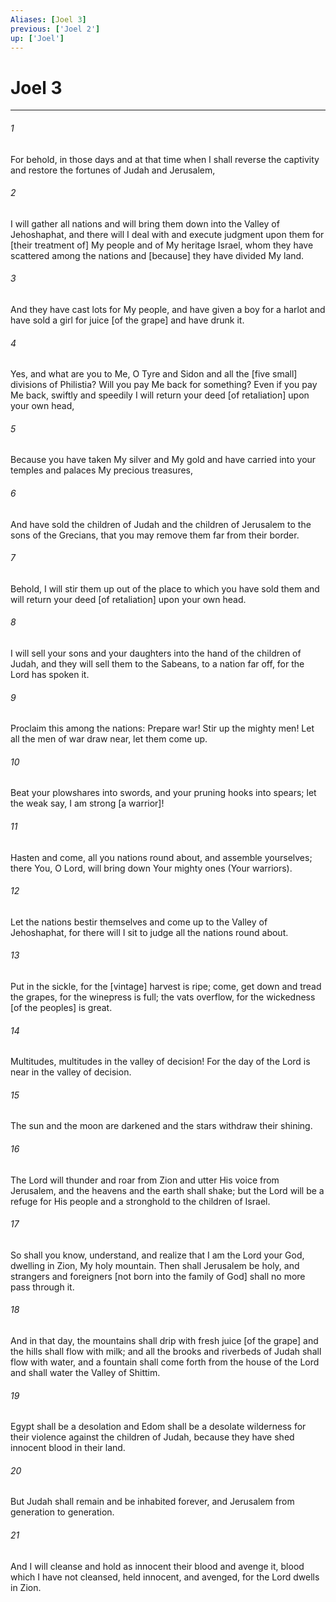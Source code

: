 ```yaml
---
Aliases: [Joel 3]
previous: ['Joel 2']
up: ['Joel']
---
```

# Joel 3

***














###### 1 






For behold, in those days and at that time when I shall reverse the captivity and restore the fortunes of Judah and Jerusalem, 













###### 2 






I will gather all nations and will bring them down into the Valley of Jehoshaphat, and there will I deal with and execute judgment upon them for [their treatment of] My people and of My heritage Israel, whom they have scattered among the nations and [because] they have divided My land. 













###### 3 






And they have cast lots for My people, and have given a boy for a harlot and have sold a girl for juice [of the grape] and have drunk it. 













###### 4 






Yes, and what are you to Me, O Tyre and Sidon and all the [five small] divisions of Philistia? Will you pay Me back for something? Even if you pay Me back, swiftly and speedily I will return your deed [of retaliation] upon your own head, 













###### 5 






Because you have taken My silver and My gold and have carried into your temples and palaces My precious treasures, 













###### 6 






And have sold the children of Judah and the children of Jerusalem to the sons of the Grecians, that you may remove them far from their border. 













###### 7 






Behold, I will stir them up out of the place to which you have sold them and will return your deed [of retaliation] upon your own head. 













###### 8 






I will sell your sons and your daughters into the hand of the children of Judah, and they will sell them to the Sabeans, to a nation far off, for the Lord has spoken it. 













###### 9 






Proclaim this among the nations: Prepare war! Stir up the mighty men! Let all the men of war draw near, let them come up. 













###### 10 






Beat your plowshares into swords, and your pruning hooks into spears; let the weak say, I am strong [a warrior]! 













###### 11 






Hasten and come, all you nations round about, and assemble yourselves; there You, O Lord, will bring down Your mighty ones (Your warriors). 













###### 12 






Let the nations bestir themselves and come up to the Valley of Jehoshaphat, for there will I sit to judge all the nations round about. 













###### 13 






Put in the sickle, for the [vintage] harvest is ripe; come, get down and tread the grapes, for the winepress is full; the vats overflow, for the wickedness [of the peoples] is great. 













###### 14 






Multitudes, multitudes in the valley of decision! For the day of the Lord is near in the valley of decision. 













###### 15 






The sun and the moon are darkened and the stars withdraw their shining. 













###### 16 






The Lord will thunder and roar from Zion and utter His voice from Jerusalem, and the heavens and the earth shall shake; but the Lord will be a refuge for His people and a stronghold to the children of Israel. 













###### 17 






So shall you know, understand, and realize that I am the Lord your God, dwelling in Zion, My holy mountain. Then shall Jerusalem be holy, and strangers and foreigners [not born into the family of God] shall no more pass through it. 













###### 18 






And in that day, the mountains shall drip with fresh juice [of the grape] and the hills shall flow with milk; and all the brooks and riverbeds of Judah shall flow with water, and a fountain shall come forth from the house of the Lord and shall water the Valley of Shittim. 













###### 19 






Egypt shall be a desolation and Edom shall be a desolate wilderness for their violence against the children of Judah, because they have shed innocent blood in their land. 













###### 20 






But Judah shall remain and be inhabited forever, and Jerusalem from generation to generation. 













###### 21 






And I will cleanse and hold as innocent their blood and avenge it, blood which I have not cleansed, held innocent, and avenged, for the Lord dwells in Zion.
